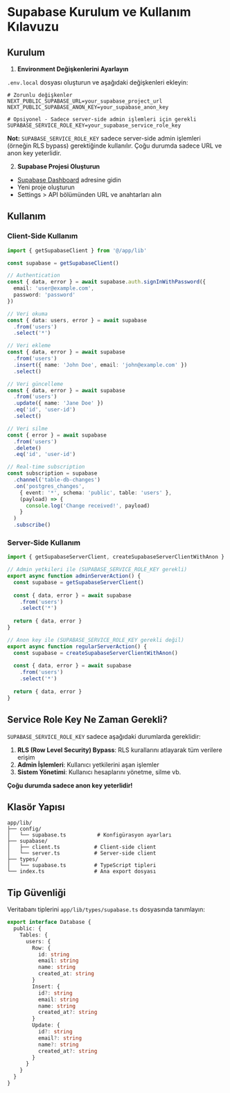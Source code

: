 # Supabase Kurulum ve Kullanım Kılavuzu

## Kurulum

1. **Environment Değişkenlerini Ayarlayın**

`.env.local` dosyası oluşturun ve aşağıdaki değişkenleri ekleyin:

```env
# Zorunlu değişkenler
NEXT_PUBLIC_SUPABASE_URL=your_supabase_project_url
NEXT_PUBLIC_SUPABASE_ANON_KEY=your_supabase_anon_key

# Opsiyonel - Sadece server-side admin işlemleri için gerekli
SUPABASE_SERVICE_ROLE_KEY=your_supabase_service_role_key
```

**Not:** `SUPABASE_SERVICE_ROLE_KEY` sadece server-side admin işlemleri (örneğin RLS bypass) gerektiğinde kullanılır. Çoğu durumda sadece URL ve anon key yeterlidir.

2. **Supabase Projesi Oluşturun**

- [Supabase Dashboard](https://supabase.com/dashboard) adresine gidin
- Yeni proje oluşturun
- Settings > API bölümünden URL ve anahtarları alın

## Kullanım

### Client-Side Kullanım

```typescript
import { getSupabaseClient } from '@/app/lib'

const supabase = getSupabaseClient()

// Authentication
const { data, error } = await supabase.auth.signInWithPassword({
  email: 'user@example.com',
  password: 'password'
})

// Veri okuma
const { data: users, error } = await supabase
  .from('users')
  .select('*')

// Veri ekleme
const { data, error } = await supabase
  .from('users')
  .insert({ name: 'John Doe', email: 'john@example.com' })
  .select()

// Veri güncelleme
const { data, error } = await supabase
  .from('users')
  .update({ name: 'Jane Doe' })
  .eq('id', 'user-id')
  .select()

// Veri silme
const { error } = await supabase
  .from('users')
  .delete()
  .eq('id', 'user-id')

// Real-time subscription
const subscription = supabase
  .channel('table-db-changes')
  .on('postgres_changes', 
    { event: '*', schema: 'public', table: 'users' },
    (payload) => {
      console.log('Change received!', payload)
    }
  )
  .subscribe()
```

### Server-Side Kullanım

```typescript
import { getSupabaseServerClient, createSupabaseServerClientWithAnon } from '@/app/lib'

// Admin yetkileri ile (SUPABASE_SERVICE_ROLE_KEY gerekli)
export async function adminServerAction() {
  const supabase = getSupabaseServerClient()
  
  const { data, error } = await supabase
    .from('users')
    .select('*')
    
  return { data, error }
}

// Anon key ile (SUPABASE_SERVICE_ROLE_KEY gerekli değil)
export async function regularServerAction() {
  const supabase = createSupabaseServerClientWithAnon()
  
  const { data, error } = await supabase
    .from('users')
    .select('*')
    
  return { data, error }
}
```

## Service Role Key Ne Zaman Gerekli?

`SUPABASE_SERVICE_ROLE_KEY` sadece aşağıdaki durumlarda gereklidir:

1. **RLS (Row Level Security) Bypass**: RLS kurallarını atlayarak tüm verilere erişim
2. **Admin İşlemleri**: Kullanıcı yetkilerini aşan işlemler
3. **Sistem Yönetimi**: Kullanıcı hesaplarını yönetme, silme vb.

**Çoğu durumda sadece anon key yeterlidir!**

## Klasör Yapısı

```
app/lib/
├── config/
│   └── supabase.ts          # Konfigürasyon ayarları
├── supabase/
│   ├── client.ts           # Client-side client
│   └── server.ts           # Server-side client
├── types/
│   └── supabase.ts         # TypeScript tipleri
└── index.ts                # Ana export dosyası
```

## Tip Güvenliği

Veritabanı tiplerini `app/lib/types/supabase.ts` dosyasında tanımlayın:

```typescript
export interface Database {
  public: {
    Tables: {
      users: {
        Row: {
          id: string
          email: string
          name: string
          created_at: string
        }
        Insert: {
          id?: string
          email: string
          name: string
          created_at?: string
        }
        Update: {
          id?: string
          email?: string
          name?: string
          created_at?: string
        }
      }
    }
  }
}
``` 